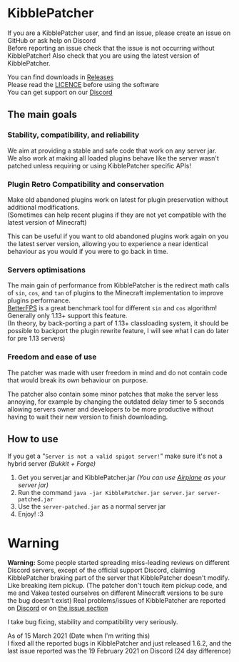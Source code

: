 # KibblePatcher

If you are a KibblePatcher user, and find an issue, please create an issue on GitHub or ask help on Discord  
Before reporting an issue check that the issue is not occurring without KibblePatcher!
Also check that you are using the latest version of KibblePatcher.

You can find downloads in [Releases](https://github.com/KibbleLands/KibblePatcher/releases)  
Please read the [LICENCE](https://github.com/Fox2Code/Repacker/blob/master/LICENSE) before using the software  
You can get support on our [Discord](https://discord.gg/qgk4Saq)

## The main goals

### Stability, compatibility, and reliability

We aim at providing a stable and safe code that work on any server jar.  
We also work at making all loaded plugins behave like the server wasn't 
patched unless requiring or using KibblePatcher specific APIs!

### Plugin Retro Compatibility and conservation

Make old abandoned plugins work on latest for plugin preservation without additional modifications.   
(Sometimes can help recent plugins if they are not yet compatible with the latest version of Minecraft)

This can be useful if you want to old abandoned plugins work again on you the latest 
server version, allowing you to experience a near identical behaviour as you would if 
you were to go back in time.

### Servers optimisations

The main gain of performance from KibblePatcher is the redirect math
calls of `sin`, `cos`, and `tan` of plugins to the Minecraft 
implementation to improve plugins performance.  
[BetterFPS](https://www.curseforge.com/minecraft/mc-mods/betterfps) 
is a great benchmark tool for different `sin` and `cos` algorithm!  
Generally only 1.13+ support this feature.  
(In theory, by back-porting a part of 1.13+ classloading system, 
it should be possible to backport the plugin rewrite feature,
I will see what I can do later for pre 1.13 servers)

### Freedom and ease of use

The patcher was made with user freedom in mind and do not contain code
that would break its own behaviour on purpose.

The patcher also contain some minor patches that make the server less
annoying, for example by changing the outdated delay timer to 5 seconds 
allowing servers owner and developers to be more productive without 
having to wait their new version to finish downloading.

## How to use

If you get a "`Server is not a valid spigot server!`" make sure it's not a hybrid server 
*(Bukkit + Forge)*

1. Get you server.jar and KibblePatcher.jar *(You can use [Airplane](https://dl.airplane.gg/) as your server jar)*
2. Run the command `java -jar KibblePatcher.jar server.jar server-patched.jar`
3. Use the `server-patched.jar` as a normal server jar
4. Enjoy! :3

# Warning

**Warning:** Some people started spreading miss-leading reviews on different Discord servers,
except of the official support Discord, claiming KibblePatcher braking part of the server that 
KibblePatcher doesn't modify. Like breaking item pickup. (The patcher don't touch item pickup code,
and me and Vakea tested ourselves on different Minecraft versions to be sure the bug doesn't exist)
Real problems/issues of KibblePatcher are reported on [Discord](https://discord.gg/qgk4Saq)
or on [the issue section](https://github.com/KibbleLands/KibblePatcher/issues)

I take bug fixing, stability and compatibility very seriously.  

As of 15 March 2021 (Date when I'm writing this)  
I fixed all the reported bugs in KibblePatcher and just released 1.6.2,
and the last issue reported was the 19 February 2021 on Discord (24 day difference)
